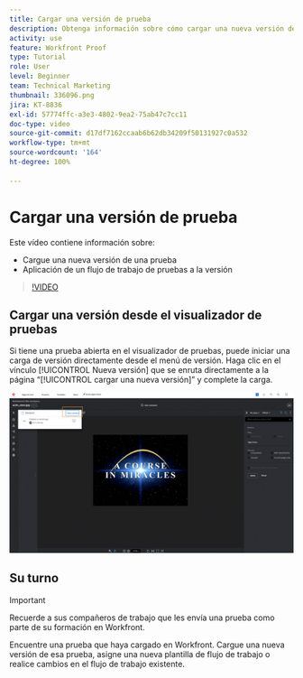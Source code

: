 ```yaml
---
title: Cargar una versión de prueba
description: Obtenga información sobre cómo cargar una nueva versión de una prueba y aplicar un flujo de trabajo de pruebas a la versión en  [!DNL  Workfront].
activity: use
feature: Workfront Proof
type: Tutorial
role: User
level: Beginner
team: Technical Marketing
thumbnail: 336096.png
jira: KT-8836
exl-id: 57774ffc-a3e3-4802-9ea2-75ab47c7cc11
doc-type: video
source-git-commit: d17df7162ccaab6b62db34209f50131927c0a532
workflow-type: tm+mt
source-wordcount: '164'
ht-degree: 100%

---
```


# Cargar una versión de prueba

Este vídeo contiene información sobre:

* Cargue una nueva versión de una prueba
* Aplicación de un flujo de trabajo de pruebas a la versión

>[!VIDEO](https://video.tv.adobe.com/v/336096/?quality=12&learn=on&enablevpops)

## Cargar una versión desde el visualizador de pruebas

Si tiene una prueba abierta en el visualizador de pruebas, puede iniciar una carga de versión directamente desde el menú de versión. Haga clic en el vínculo [!UICONTROL Nueva versión] que se enruta directamente a la página “[!UICONTROL cargar una nueva versión]” y complete la carga.

![Una imagen del visualizador de pruebas con el menú de versión expandido en la esquina superior izquierda y el vínculo [!UICONTROL Nueva versión] resaltado.](assets/upload-version-from-viewer.png)

## Su turno

>[!IMPORTANT]
>
>Recuerde a sus compañeros de trabajo que les envía una prueba como parte de su formación en Workfront.

Encuentre una prueba que haya cargado en Workfront. Cargue una nueva versión de esa prueba, asigne una nueva plantilla de flujo de trabajo o realice cambios en el flujo de trabajo existente.

<!--
### Learn more 
* Create a new version of a proof
-->
